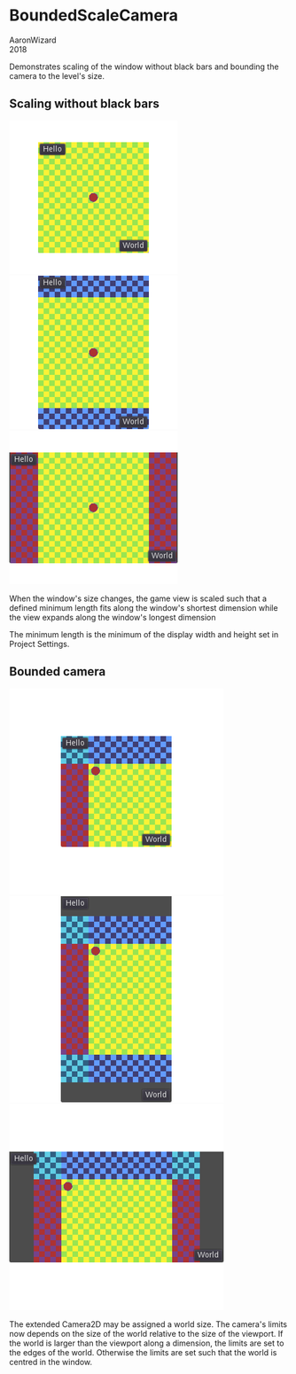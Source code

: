# BoundedScaleCamera

AaronWizard  
2018

Demonstrates scaling of the window without black bars and bounding the camera to the level's size.

## Scaling without black bars

![](docs/window_square.png)  
![](docs/window_tall.png)  
![](docs/window_wide.png)

When the window's size changes, the game view is scaled such that a defined minimum length fits along the window's shortest dimension while the view expands along the window's longest dimension

The minimum length is the minimum of the display width and height set in Project Settings.

## Bounded camera

![](docs/camera_square.png)  
![](docs/camera_tall.png)  
![](docs/camera_wide.png)

The extended Camera2D may be assigned a world size. The camera's limits now depends on the size of the world relative to the size of the viewport. If the world is larger than the viewport along a dimension, the limits are set to the edges of the world. Otherwise the limits are set such that the world is centred in the window.